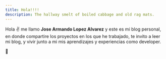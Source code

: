 ```yaml
---
title: Hola!!!!
description: The hallway smelt of boiled cabbage and old rag mats.
---
```


Hola ✌️  me llamo **Jose Armando Lopez Alvarez** y este es mi blog personal, en donde compartire los proyectos en los que he trabajado, te invito a leer mi blog, y vivir junto a mi mis aprendizajes y experiencias como developer.

🚀
